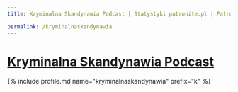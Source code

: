 ```yaml
---
title: Kryminalna Skandynawia Podcast | Statystyki patronite.pl | Patromierz

permalink: /kryminalnaskandynawia
---
```


# [Kryminalna Skandynawia Podcast](https://patronite.pl/kryminalnaskandynawia)

{% include profile.md name="kryminalnaskandynawia" prefix="k" %}
